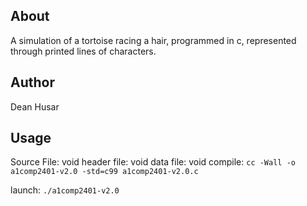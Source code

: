 ## About
A simulation of a tortoise racing a hair, programmed in c, represented through printed lines of characters.

## Author
Dean Husar

## Usage
Source File: void
header file: void
data file: void
compile: `cc -Wall -o a1comp2401-v2.0 -std=c99 a1comp2401-v2.0.c`

launch: `./a1comp2401-v2.0`
